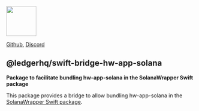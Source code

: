 <img src="https://user-images.githubusercontent.com/3273751/151214602-f5153588-1911-4456-ae65-604d56821b36.png" height="80" />

[Github](https://github.com/LedgerHQ/ledger-live),
[Discord](https://developers.ledger.com/discord/)

## @ledgerhq/swift-bridge-hw-app-solana

**Package to facilitate bundling hw-app-solana in the SolanaWrapper Swift package**

This package provides a bridge to allow bundling hw-app-solana in the [SolanaWrapper Swift package](https://github.com/LedgerHQ/ios-ble-wrapper-solana).
